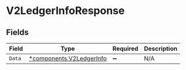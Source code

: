 # V2LedgerInfoResponse


## Fields

| Field                                                               | Type                                                                | Required                                                            | Description                                                         |
| ------------------------------------------------------------------- | ------------------------------------------------------------------- | ------------------------------------------------------------------- | ------------------------------------------------------------------- |
| `Data`                                                              | [*components.V2LedgerInfo](../../models/components/v2ledgerinfo.md) | :heavy_minus_sign:                                                  | N/A                                                                 |